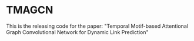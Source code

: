 # TMAGCN
This is the releasing code for the paper: "Temporal Motif-based Attentional Graph Convolutional Network for Dynamic Link Prediction"
